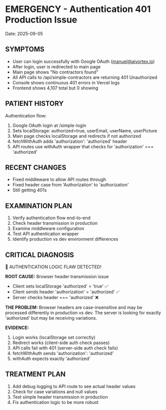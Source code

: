 # EMERGENCY - Authentication 401 Production Issue
Date: 2025-09-05

## SYMPTOMS
- User can login successfully with Google OAuth (manuel@aivortex.io)
- After login, user is redirected to main page
- Main page shows "No contractors found" 
- All API calls to /api/simple-contractors are returning 401 Unauthorized
- Console shows continuous 401 errors in Vercel logs
- Frontend shows 4,107 total but 0 showing

## PATIENT HISTORY
Authentication flow:
1. Google OAuth login at /simple-login
2. Sets localStorage: authorized=true, userEmail, userName, userPicture
3. Main page checks localStorage and redirects if not authorized
4. fetchWithAuth adds 'authorization': 'authorized' header
5. API routes use withAuth wrapper that checks for 'authorization' === 'authorized'

## RECENT CHANGES
- Fixed middleware to allow API routes through
- Fixed header case from 'Authorization' to 'authorization'
- Still getting 401s

## EXAMINATION PLAN
1. Verify authentication flow end-to-end
2. Check header transmission in production
3. Examine middleware configuration
4. Test API authentication wrapper
5. Identify production vs dev environment differences

## CRITICAL DIAGNOSIS
🚨 AUTHENTICATION LOGIC FLAW DETECTED!

**ROOT CAUSE:** Browser header transmission issue
- Client sets localStorage 'authorized' = 'true' ✅
- Client sends header 'authorization' = 'authorized' ✅  
- Server checks header === 'authorized' ❌

**THE PROBLEM:** 
Browser headers are case-insensitive and may be processed differently in production vs dev. The server is looking for exactly 'authorized' but may be receiving variations.

**EVIDENCE:**
1. Login works (localStorage set correctly)
2. Redirect works (client-side auth check passes)
3. API calls fail with 401 (server-side auth check fails)
4. fetchWithAuth sends 'authorization': 'authorized'
5. withAuth expects exactly 'authorized'

## TREATMENT PLAN
1. Add debug logging to API route to see actual header values
2. Check for case variations and null values
3. Test simple header transmission in production
4. Fix authentication logic to be more robust
